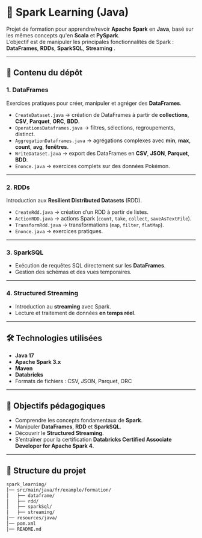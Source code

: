 # 🚀 Spark Learning (Java)

Projet de formation pour apprendre/revoir **Apache Spark** en **Java**, basé sur les mêmes concepts qu'en **Scala** et **PySpark**.  
L’objectif est de manipuler les principales fonctionnalités de Spark : **DataFrames**, **RDDs**, **SparkSQL**, **Streaming** .

---

## 📌 Contenu du dépôt

### **1. DataFrames**
Exercices pratiques pour créer, manipuler et agréger des **DataFrames**.

- `CreateDataset.java` → création de DataFrames à partir de **collections**, **CSV**, **Parquet**, **ORC**, **BDD**.
- `OperationsDataframes.java` → filtres, sélections, regroupements, distinct.
- `AggregationDataframes.java` → agrégations complexes avec **min**, **max**, **count**, **avg**, **fenêtres**.
- `WriteDataset.java` → export des DataFrames en **CSV**, **JSON**, **Parquet**, **BDD**.
- `Enonce.java` → exercices complets sur des données Pokémon.

---

### **2. RDDs**
Introduction aux **Resilient Distributed Datasets** (RDD).

- `CreateRdd.java` → création d’un RDD à partir de listes.
- `ActionRDD.java` → actions Spark (`count`, `take`, `collect`, `saveAsTextFile`).
- `TransformRdd.java` → transformations (`map`, `filter`, `flatMap`).
- `Enonce.java` → exercices pratiques.

---

### **3. SparkSQL**
- Exécution de requêtes SQL directement sur les **DataFrames**.
- Gestion des schémas et des vues temporaires.

---

### **4. Structured Streaming**
- Introduction au **streaming** avec Spark.
- Lecture et traitement de données **en temps réel**.

---

## 🛠️ Technologies utilisées

- **Java 17**
- **Apache Spark 3.x**
- **Maven**
- **Databricks**
- Formats de fichiers : CSV, JSON, Parquet, ORC

---

## 🎯 Objectifs pédagogiques

- Comprendre les concepts fondamentaux de **Spark**.
- Manipuler **DataFrames**, **RDD** et **SparkSQL**.
- Découvrir le **Structured Streaming**.
- S’entraîner pour la certification **Databricks Certified Associate Developer for Apache Spark 4**.

---

## 🧩 Structure du projet

```bash
spark_learning/
│── src/main/java/fr/example/formation/
│   ├── dataframe/
│   ├── rdd/
│   ├── sparkSql/
│   ├── streaming/
│── resources/java/
│── pom.xml
│── README.md

